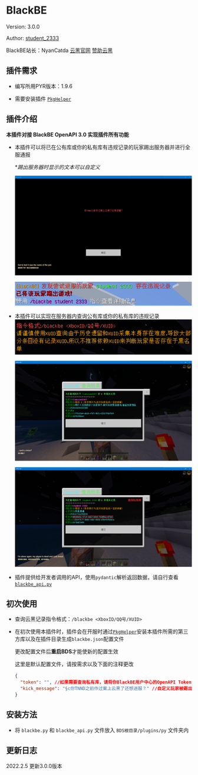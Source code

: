 # BlackBE

Version: 3.0.0

Author: [student_2333](https://github.com/lgc2333)

BlackBE站长：NyanCatda [云黑官网](https://blackbe.xyz) [赞助云黑](https://afdian.net/@BlackBE)

插件需求
--

- 编写所用PYR版本：1.9.6

- 需要安装插件 [`PkgHelper`](../PkgHelper)

插件介绍
--
**本插件对接 BlackBE OpenAPI 3.0 实现插件所有功能**

- 本插件可以将已在公有库或你的私有库有违规记录的玩家踢出服务器并进行全服通报

  *_踢出服务器时显示的文本可以自定义_

  ![](./readme/readme2.png)

  ![](./readme/readme1.png)

- 本插件可以实现在服务器内查询公有库或你的私有库的违规记录
  ![](./readme/readme3.png)

  ![](./readme/readme4.png)

  ![](./readme/readme5.png)

- 插件提供给开发者调用的API，使用`pydantic`解析返回数据，请自行查看[`blackbe_api.py`](./blackbe_api.py)

初次使用
--

- 查询云黑记录指令格式：`/blackbe <XboxID/QQ号/XUID>`
- 在初次使用本插件时，插件会在开服时通过[`PkgHelper`](../PkgHelper)安装本插件所需的第三方库以及在插件目录生成`blackbe.json`配置文件

  更改配置文件后**重启BDS**才能使新的配置生效

  这里是默认配置文件，请按需求以及下面的注释更改
  ```json
  {
    "token": "", //如果需要查询私有库，请将你BlackBE用户中心的OpenAPI Token填写在这里，如无需则留空
    "kick_message": "§c你TNND之前作过案上云黑了还想进服？" //自定义玩家被踢出服务器时显示的文本
  }
  ```

安装方法
--

- 将 `blackbe.py` 和 `blackbe_api.py` 文件放入 `BDS根目录/plugins/py` 文件夹内

更新日志
--
2022.2.5 更新3.0.0版本
